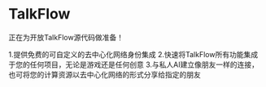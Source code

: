 # TalkFlow

正在为开放TalkFlow源代码做准备！

1.提供免费的可自定义的去中心化网络身份集成
2.快速将TalkFlow所有功能集成于您的任何项目，无论是游戏还是任何创意
3.与私人AI建立像朋友一样的连接，也可将您的计算资源以去中心化网络的形式分享给指定的朋友

